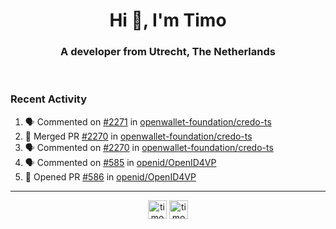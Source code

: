 <h1 align="center">Hi 👋, I'm Timo</h1>
<h3 align="center">A developer from Utrecht, The Netherlands</h3>
<br/>
<!-- https://github.com/rahuldkjain/github-profile-readme-generator --!>

<!--  <p align="left"><img src="https://github-readme-stats.vercel.app/api?username=timoglastra&show_icons=true&count_private=true&" alt="timoglastra" /></p> --!>

<!--
Github language stats
<p align="left"><img src="https://github-readme-stats.vercel.app/api/top-langs/?username=timoglastra&layout=compact" alt="timoglastra" /><p>
-->

<!-- Codestats language stats -->
<!-- <p align="left"><img src="https://codestats-readme.vercel.app/api/top-langs/?username=timoglastra&layout=compact&language_count=12" alt="timoglastra" /><p>    --!>
  
<h3>Recent Activity</h3>

<!--START_SECTION:activity-->
1. 🗣 Commented on [#2271](https://github.com/openwallet-foundation/credo-ts/issues/2271#issuecomment-2846835483) in [openwallet-foundation/credo-ts](https://github.com/openwallet-foundation/credo-ts)
2. 🎉 Merged PR [#2270](https://github.com/openwallet-foundation/credo-ts/pull/2270) in [openwallet-foundation/credo-ts](https://github.com/openwallet-foundation/credo-ts)
3. 🗣 Commented on [#2270](https://github.com/openwallet-foundation/credo-ts/pull/2270#issuecomment-2846830941) in [openwallet-foundation/credo-ts](https://github.com/openwallet-foundation/credo-ts)
4. 🗣 Commented on [#585](https://github.com/openid/OpenID4VP/issues/585#issuecomment-2846584135) in [openid/OpenID4VP](https://github.com/openid/OpenID4VP)
5. 💪 Opened PR [#586](https://github.com/openid/OpenID4VP/pull/586) in [openid/OpenID4VP](https://github.com/openid/OpenID4VP)
<!--END_SECTION:activity-->

---

<p align="center">
<a href="https://twitter.com/timoglastra" target="blank"><img align="center" src="https://cdn.jsdelivr.net/npm/simple-icons@3.0.1/icons/twitter.svg" alt="timoglastra" height="30" width="30" /></a>
<a href="https://linkedin.com/in/timoglastra" target="blank"><img align="center" src="https://cdn.jsdelivr.net/npm/simple-icons@3.0.1/icons/linkedin.svg" alt="timoglastra" height="30" width="30" /></a>
</p>




